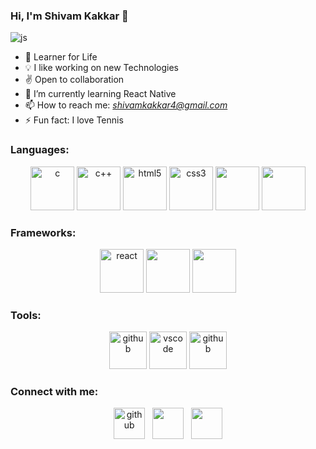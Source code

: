 ### Hi, I'm Shivam Kakkar 👋
<img src="https://media1.giphy.com/media/nGMnDqebzDcfm/giphy.gif" alt="js"/>

- 📝 Learner for Life
- 💡 I like working on new Technologies 
- ✌ Open to collaboration
- 🌱 I’m currently learning React Native
- 📫 How to reach me: *shivamkakkar4@gmail.com*
- ⚡ Fun fact: I love Tennis


### Languages:

<p align="center" >
    <img src="https://cdn.iconscout.com/icon/free/png-512/c-programming-569564.png" alt="c" width="70" height="70"/>
    <img src="https://user-images.githubusercontent.com/42747200/46140125-da084900-c26d-11e8-8ea7-c45ae6306309.png" alt="c++" width="70" height="70"/> 
    <img src="https://cdn0.iconfinder.com/data/icons/social-network-7/50/22-512.png" alt="html5" width="70" height="70"/>
    <img src="https://cdn.iconscout.com/icon/free/png-512/css3-8-1175200.png" alt="css3" width="70" height="70"/> 
    <img src="https://www.devexhub.com/wp-content/uploads/2019/12/javascript-icon-png-23.png" width="70" height="70">
    <img src="https://cdn3.iconfinder.com/data/icons/logos-and-brands-adobe/512/267_Python-512.png" width="70" height="70">
</p> 

### Frameworks:

<p align="center" >
    <img src="https://cdn1.iconfinder.com/data/icons/soleicons-solid-vol-1/64/reactjs_javascript_library_atom_atomic_react-512.png" alt="react" width="70" height="70"/>
    <img src="https://img.icons8.com/color/452/nodejs.png" height="70"width="70">
    <img src="https://kalvanaveen.github.io/WebDevelopmentResources.github.io/Images/Express-JS-min.png" width="70" height="70">
</p> 

### Tools:

<p align="center" >
    <img src="https://image.flaticon.com/icons/png/512/25/25231.png" alt="github" width="60" height="60"/>
    <img src="https://upload.wikimedia.org/wikipedia/commons/thumb/9/9a/Visual_Studio_Code_1.35_icon.svg/1024px-Visual_Studio_Code_1.35_icon.svg.png" alt="vscode" width="60" height="60"/> 
    <img src="https://miro.medium.com/max/512/1*fVBL9mtLJmHIH6YpU7WvHQ.png" alt="github" width="60" height="60"/>
</p> 

### Connect with me:
  
<p align="center">
    <a href="mailto: shivamkakkar4@gmail.com"><img src="https://image.flaticon.com/icons/png/512/281/281769.png" width="50" height="50" alt="github"></a> &nbsp;
    <a href="https://www.linkedin.com/in/shivam-kakkar-84833b145/"><img src="https://image.flaticon.com/icons/png/512/174/174857.png" width="50" height="50"></a> &nbsp;
    <a href="https://www.instagram.com/shivam.027/"><img src="https://upload.wikimedia.org/wikipedia/commons/thumb/a/a5/Instagram_icon.png/1024px-Instagram_icon.png" width="50" height="50"></a> 
</p>
